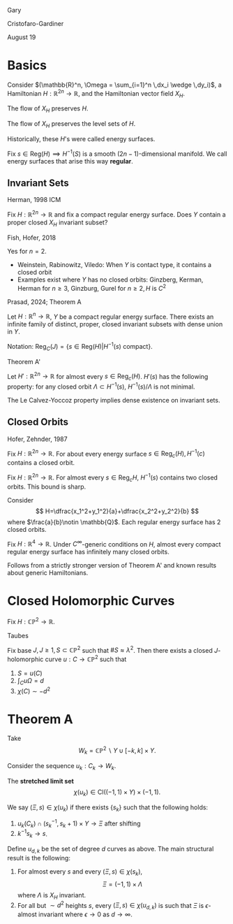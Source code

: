 <link href="../whirlwind.css" rel="stylesheet">

<whirlheader>
    <p>Gary</p>
    <p>Cristofaro-Gardiner</p>
    <p>August 19</p>
</whirlheader>

# Basics 

Consider $(\mathbb{R}^n, \Omega = \sum_{i=1}^n \,dx_i \wedge \,dy_i)$, a Hamiltonian $H:\mathbb{R}^{2n} \to \mathbb{R}$, and the Hamiltonian vector field $X_H$.

<lemma>

The flow of $X_H$ preserves $H$.

</lemma>

<corollary>

The flow of $X_H$ preserves the level sets of $H$. 

</corollary>

<remark>

Historically, these $H$'s were called energy surfaces.

</remark>

Fix $s\in \text{Reg}(H) \implies H^{-1}(S)$ is a smooth $(2n-1)$-dimensional manifold. We call energy surfaces that arise this way **regular**.

## Invariant Sets 

<problem>
<src>Herman, 1998 ICM</src>

Fix $H:\mathbb{R}^{2n}\to \mathbb{R}$ and fix a compact regular energy surface. Does $Y$ contain a proper closed $X_H$ invariant subset?

</problem>

<theorem>
<src>Fish, Hofer, 2018</src>

Yes for $n=2$.

</theorem>

<remark>

- <src>Weinstein, Rabinowitz, Viledo</src>: When $Y$ is contact type, it contains a closed orbit 
- Examples exist where $Y$ has no closed orbits: <src>Ginzberg, Kerman, Herman</src> for $n\ge 3$, <src>Ginzburg, Gurel</src> for $n\ge 2, H$ is $C^2$

</remark>

<theorem>
<src>Prasad, 2024; Theorem A</src>

Let $H: \mathbb{R}^{n} \to \mathbb{R}$, $Y$ be a compact regular energy surface. There exists an infinite family of distinct, proper, closed invariant subsets with dense union in $Y$.

</theorem>

Notation: $\text{Reg}_C(J)=\{ s\in \text{Reg}(H)| H^{-1}(s)\text{ compact} \}$.

<theorem>
<src>Theorem A'</src>

Let $H': \mathbb{R}^{2n} \to \mathbb{R}$ for almost every $s\in \text{Reg}_c(H)$. $H'(s)$ has the following property: for any closed orbit $\Lambda \subset H^{-1}(s)$, $H^{-1}(s)/\Lambda$ is not minimal.

</theorem>

<remark>

The Le Calvez-Yoccoz property implies dense existence on invariant sets.

</remark>

## Closed Orbits 

<theorem>
<src>Hofer, Zehnder, 1987</src>

Fix $H:\mathbb{R}^{2n} \to \mathbb{R}$. For about every energy surface $s\in \text{Reg}_c(H), H^{-1}(c)$ contains a closed orbit.

</theorem>

<theorem>

Fix $H:\mathbb{R}^{2n} \to \mathbb{R}$. For almost every $s\in \text{Reg}_c H$, $H^{-1}(s)$ contains two closed orbits. This bound is sharp.

</theorem>

<proof>

Consider
$$
H=\dfrac{x_1^2+y_1^2}{a}+\dfrac{x_2^2+y_2^2}{b}
$$
where $\frac{a}{b}\notin \mathbb{Q}$. Each regular energy surface has 2 closed orbits.

</proof>

<theorem>

Fix $H:\mathbb{R}^4\to \mathbb{R}$. Under $C^\infty$-generic conditions on $H$, almost every compact regular energy surface has infinitely many closed orbits.

</theorem>

<proof>

Follows from a strictly stronger version of Theorem A' and known results about generic Hamiltonians.

</proof>

# Closed Holomorphic Curves 

Fix $H: \mathbb{CP}^2 \to \mathbb{R}$. 

<theorem>
<src>Taubes</src>

Fix base $J, J\ge 1, S\subset \mathbb{CP}^2$ such that $\# S \approx \lambda^2$. Then there exists a closed $J$-holomorphic curve $u: C\to \mathbb{CP}^2$ such that 
1. $S=u(C)$
2. $\int_C u\Omega = d$
3. $\chi(C)\sim -d^2$

</theorem>

# Theorem A 

Take 
$$
W_k=\mathbb{CP}^2 \backslash Y \cup [-k,k]\times Y.
$$

Consider the sequence $u_k: C_k \to W_k$. 

<definition>

The **stretched limit set** 
$$
\chi(u_k)\in \text{Cl}((-1,1)\times Y)\times (-1,1).
$$

We say $(\Xi, s)\in \chi(u_k)$ if there exists $\{s_k\}$ such that the following holds: 

1. $u_k(C_k) \cap (s_k^{-1}, s_k +1) \times Y \to \Xi$ after shifting 
2. $k^{-1}s_k \to s$.

</definition>

Define $u_{d,k}$ be the set of degree $d$ curves as above. The main structural result is the following:

<proposition>

1. For almost every $s$ and every $(\Xi, s) \in \chi(s_k)$, 
    $$
    \Xi = (-1,1)\times \Lambda
    $$
    where $\Lambda$ is $X_H$ invariant.
2. For all but $\sim d^2$ heights $s$, every $(\Xi, s) \in \chi(u_{d,k})$ is such that $\Xi$ is $\epsilon$-almost invariant where $\epsilon\to 0$ as $d\to \infty$.

</proposition>

